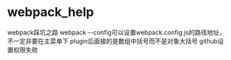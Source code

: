 # webpack_help
webpack踩坑之路
webpack --config可以设置webpack.config.js的路径地址，不一定非要在主菜单下
plugin后面接的是数组中括号而不是对象大括号
github设置权限失败
